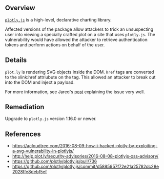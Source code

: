 ## Overview
[`plotly.js`](https://www.npmjs.com/package/plotly.js) is a high-level, declarative charting library.

Affected versions of the package allow attackers to trick an unsuspecting user into viewing a specially crafted plot on a site that uses `plotly.js`. The vulnerability would have allowed the attacker to retrieve authentication tokens and perform actions on behalf of the user.

## Details
`plot.ly` is rendering SVG objects inside the DOM. `href` tags are converted to the xlink:href attriubute on the <a> tag. This allowed an attacker to break out into the DOM and inject a payload.

For more information, see Jared's [post](https://acloudtree.com/2016-08-09-how-i-hacked-plotly-by-exploiting-a-svg-vulnerability-in-plotlyjs/) explaining the issue very well.

## Remediation
Upgrade to `plotly.js` version 1.16.0 or newer.

## References
- https://acloudtree.com/2016-08-09-how-i-hacked-plotly-by-exploiting-a-svg-vulnerability-in-plotlyjs/
- http://help.plot.ly/security-advisories/2016-08-08-plotlyjs-xss-advisory/
- https://github.com/plotly/plotly.js/pull/736
- https://github.com/plotly/plotly.js/commit/d5885957f72e21a25782dc28e2028ffe8debf5ef
